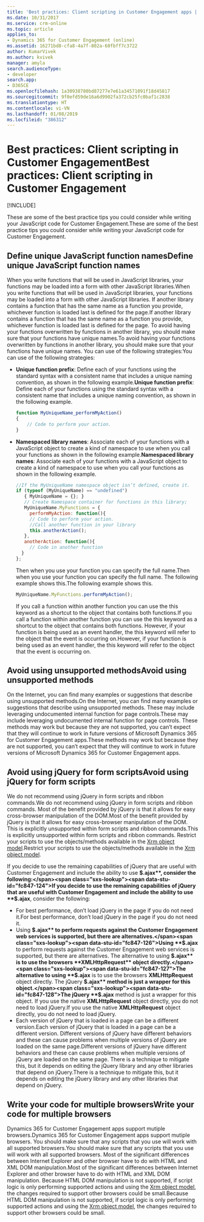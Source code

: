 ```yaml
---
title: 'Best practices: Client scripting in Customer Engagement apps | MicrosoftDocs'
ms.date: 10/31/2017
ms.service: crm-online
ms.topic: article
applies_to:
- Dynamics 365 for Customer Engagement (online)
ms.assetid: 16271bd8-cfa8-4a7f-802a-60fbff7c3722
author: KumarVivek
ms.author: kvivek
manager: amyla
search.audienceType:
- developer
search.app:
- D365CE
ms.openlocfilehash: 1a30938780bd87277e7e61a34571091f18d45817
ms.sourcegitcommit: 9f0efd59de16a6d9902fa372cb25fc0baf1c2838
ms.translationtype: HT
ms.contentlocale: vi-VN
ms.lasthandoff: 01/08/2019
ms.locfileid: "386312"
---
```

# <a name="best-practices-client-scripting-in-customer-engagement"></a><span data-ttu-id="fc847-102">Best practices: Client scripting in Customer Engagement</span><span class="sxs-lookup"><span data-stu-id="fc847-102">Best practices: Client scripting in Customer Engagement</span></span>

[!INCLUDE[](../../includes/cc_applies_to_update_9_0_0.md)]

<span data-ttu-id="fc847-103">These are some of the best practice tips you could consider while writing your JavaScript code for Customer Engagement.</span><span class="sxs-lookup"><span data-stu-id="fc847-103">These are some of the best practice tips you could consider while writing your JavaScript code for Customer Engagement.</span></span>

## <a name="define-unique-javascript-function-names"></a><span data-ttu-id="fc847-104">Define unique JavaScript function names</span><span class="sxs-lookup"><span data-stu-id="fc847-104">Define unique JavaScript function names</span></span>

<span data-ttu-id="fc847-105">When you write functions that will be used in JavaScript libraries, your functions may be loaded into a form with other JavaScript libraries.</span><span class="sxs-lookup"><span data-stu-id="fc847-105">When you write functions that will be used in JavaScript libraries, your functions may be loaded into a form with other JavaScript libraries.</span></span> <span data-ttu-id="fc847-106">If another library contains a function that has the same name as a function you provide, whichever function is loaded last is defined for the page.</span><span class="sxs-lookup"><span data-stu-id="fc847-106">If another library contains a function that has the same name as a function you provide, whichever function is loaded last is defined for the page.</span></span> <span data-ttu-id="fc847-107">To avoid having your functions overwritten by functions in another library, you should make sure that your functions have unique names.</span><span class="sxs-lookup"><span data-stu-id="fc847-107">To avoid having your functions overwritten by functions in another library, you should make sure that your functions have unique names.</span></span> <span data-ttu-id="fc847-108">You can use of the following strategies:</span><span class="sxs-lookup"><span data-stu-id="fc847-108">You can use of the following strategies:</span></span>

- <span data-ttu-id="fc847-109">**Unique function prefix**: Define each of your functions using the standard syntax with a consistent name that includes a unique naming convention, as shown in the following example.</span><span class="sxs-lookup"><span data-stu-id="fc847-109">**Unique function prefix**: Define each of your functions using the standard syntax with a consistent name that includes a unique naming convention, as shown in the following example.</span></span>
    ```JavaScript
    function MyUniqueName_performMyAction()
    {
        // Code to perform your action.
    }
    ```
- <span data-ttu-id="fc847-110">**Namespaced library names**: Associate each of your functions with a JavaScript object to create a kind of namespace to use when you call your functions as shown in the following example.</span><span class="sxs-lookup"><span data-stu-id="fc847-110">**Namespaced library names**: Associate each of your functions with a JavaScript object to create a kind of namespace to use when you call your functions as shown in the following example.</span></span>
    ```JavaScript
    //If the MyUniqueName namespace object isn’t defined, create it.
    if (typeof (MyUniqueName) == "undefined")
       { MyUniqueName = {}; }
       // Create Namespace container for functions in this library;
       MyUniqueName.MyFunctions = {
         performMyAction: function(){
         // Code to perform your action.
         //Call another function in your library
         this.anotherAction();
       },
       anotherAction: function(){
         // Code in another function
      }
    };
    ```

    <span data-ttu-id="fc847-111">Then when you use your function you can specify the full name.</span><span class="sxs-lookup"><span data-stu-id="fc847-111">Then when you use your function you can specify the full name.</span></span> <span data-ttu-id="fc847-112">The following example shows this.</span><span class="sxs-lookup"><span data-stu-id="fc847-112">The following example shows this.</span></span>

    ```JavaScript
    MyUniqueName.MyFunctions.performMyAction();
    ```

    <span data-ttu-id="fc847-113">If you call a function within another function you can use the this keyword as a shortcut to the object that contains both functions.</span><span class="sxs-lookup"><span data-stu-id="fc847-113">If you call a function within another function you can use the this keyword as a shortcut to the object that contains both functions.</span></span> <span data-ttu-id="fc847-114">However, if your function is being used as an event handler, the this keyword will refer to the object that the event is occurring on.</span><span class="sxs-lookup"><span data-stu-id="fc847-114">However, if your function is being used as an event handler, the this keyword will refer to the object that the event is occurring on.</span></span>

## <a name="avoid-using-unsupported-methods"></a><span data-ttu-id="fc847-115">Avoid using unsupported methods</span><span class="sxs-lookup"><span data-stu-id="fc847-115">Avoid using unsupported methods</span></span>

<span data-ttu-id="fc847-116">On the Internet, you can find many examples or suggestions that describe using unsupported methods.</span><span class="sxs-lookup"><span data-stu-id="fc847-116">On the Internet, you can find many examples or suggestions that describe using unsupported methods.</span></span> <span data-ttu-id="fc847-117">These may include leveraging undocumented internal function for page controls.</span><span class="sxs-lookup"><span data-stu-id="fc847-117">These may include leveraging undocumented internal function for page controls.</span></span> <span data-ttu-id="fc847-118">These methods may work but because they are not supported, you can’t expect that they will continue to work in future versions of Microsoft Dynamics 365 for Customer Engagement apps.</span><span class="sxs-lookup"><span data-stu-id="fc847-118">These methods may work but because they are not supported, you can’t expect that they will continue to work in future versions of Microsoft Dynamics 365 for Customer Engagement apps.</span></span>

## <a name="avoid-using-jquery-for-form-scripts"></a><span data-ttu-id="fc847-119">Avoid using jQuery for form scripts</span><span class="sxs-lookup"><span data-stu-id="fc847-119">Avoid using jQuery for form scripts</span></span>

<span data-ttu-id="fc847-120">We do not recommend using jQuery in form scripts and ribbon commands.</span><span class="sxs-lookup"><span data-stu-id="fc847-120">We do not recommend using jQuery in form scripts and ribbon commands.</span></span> <span data-ttu-id="fc847-121">Most of the benefit provided by jQuery is that it allows for easy cross-browser manipulation of the DOM.</span><span class="sxs-lookup"><span data-stu-id="fc847-121">Most of the benefit provided by jQuery is that it allows for easy cross-browser manipulation of the DOM.</span></span> <span data-ttu-id="fc847-122">This is explicitly unsupported within form scripts and ribbon commands.</span><span class="sxs-lookup"><span data-stu-id="fc847-122">This is explicitly unsupported within form scripts and ribbon commands.</span></span> <span data-ttu-id="fc847-123">Restrict your scripts to use the objects/methods available in the [Xrm object model](understand-clientapi-object-model.md).</span><span class="sxs-lookup"><span data-stu-id="fc847-123">Restrict your scripts to use the objects/methods available in the [Xrm object model](understand-clientapi-object-model.md).</span></span> 

<span data-ttu-id="fc847-124">If you decide to use the remaining capabilities of jQuery that are useful with Customer Engagement and include the ability to use **$.ajax**, consider the following:</span><span class="sxs-lookup"><span data-stu-id="fc847-124">If you decide to use the remaining capabilities of jQuery that are useful with Customer Engagement and include the ability to use **$.ajax**, consider the following:</span></span>

- <span data-ttu-id="fc847-125">For best performance, don’t load jQuery in the page if you do not need it.</span><span class="sxs-lookup"><span data-stu-id="fc847-125">For best performance, don’t load jQuery in the page if you do not need it.</span></span>
- <span data-ttu-id="fc847-126">Using **$.ajax** to perform requests against the Customer Engagement web services is supported, but there are alternatives.</span><span class="sxs-lookup"><span data-stu-id="fc847-126">Using **$.ajax** to perform requests against the Customer Engagement web services is supported, but there are alternatives.</span></span> <span data-ttu-id="fc847-127">The alternative to using **$.ajax** is to use the browsers **XMLHttpRequest** object directly.</span><span class="sxs-lookup"><span data-stu-id="fc847-127">The alternative to using **$.ajax** is to use the browsers **XMLHttpRequest** object directly.</span></span> <span data-ttu-id="fc847-128">The jQuery **$.ajax** method is just a wrapper for this object.</span><span class="sxs-lookup"><span data-stu-id="fc847-128">The jQuery **$.ajax** method is just a wrapper for this object.</span></span> <span data-ttu-id="fc847-129">If you use the native **XMLHttpRequest** object directly, you do not need to load jQuery.</span><span class="sxs-lookup"><span data-stu-id="fc847-129">If you use the native **XMLHttpRequest** object directly, you do not need to load jQuery.</span></span>
- <span data-ttu-id="fc847-130">Each version of jQuery that is loaded in a page can be a different version.</span><span class="sxs-lookup"><span data-stu-id="fc847-130">Each version of jQuery that is loaded in a page can be a different version.</span></span> <span data-ttu-id="fc847-131">Different versions of jQuery have different behaviors and these can cause problems when multiple versions of jQuery are loaded on the same page.</span><span class="sxs-lookup"><span data-stu-id="fc847-131">Different versions of jQuery have different behaviors and these can cause problems when multiple versions of jQuery are loaded on the same page.</span></span> <span data-ttu-id="fc847-132">There is a technique to mitigate this, but it depends on editing the jQuery library and any other libraries that depend on jQuery.</span><span class="sxs-lookup"><span data-stu-id="fc847-132">There is a technique to mitigate this, but it depends on editing the jQuery library and any other libraries that depend on jQuery.</span></span>


## <a name="write-your-code-for-multiple-browsers"></a><span data-ttu-id="fc847-133">Write your code for multiple browsers</span><span class="sxs-lookup"><span data-stu-id="fc847-133">Write your code for multiple browsers</span></span>

<span data-ttu-id="fc847-134">Dynamics 365 for Customer Engagement apps support mutiple browsers.</span><span class="sxs-lookup"><span data-stu-id="fc847-134">Dynamics 365 for Customer Engagement apps support mutiple browsers.</span></span> <span data-ttu-id="fc847-135">You should make sure that any scripts that you use will work with all supported browsers.</span><span class="sxs-lookup"><span data-stu-id="fc847-135">You should make sure that any scripts that you use will work with all supported browsers.</span></span> <span data-ttu-id="fc847-136">Most of the significant differences between Internet Explorer and other browser have to do with HTML and XML DOM manipulation.</span><span class="sxs-lookup"><span data-stu-id="fc847-136">Most of the significant differences between Internet Explorer and other browser have to do with HTML and XML DOM manipulation.</span></span> <span data-ttu-id="fc847-137">Because HTML DOM manipulation is not supported, if script logic is only performing supported actions and using the [Xrm object model](understand-clientapi-object-model.md), the changes required to support other browsers could be small.</span><span class="sxs-lookup"><span data-stu-id="fc847-137">Because HTML DOM manipulation is not supported, if script logic is only performing supported actions and using the [Xrm object model](understand-clientapi-object-model.md), the changes required to support other browsers could be small.</span></span> 
